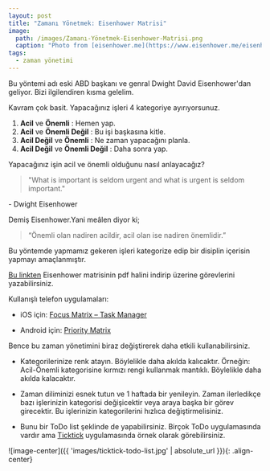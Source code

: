 ```yaml
---
layout: post
title: "Zamanı Yönetmek: Eisenhower Matrisi"
image: 
  path: /images/Zamanı-Yönetmek-Eisenhower-Matrisi.png
  caption: "Photo from [eisenhower.me](https://www.eisenhower.me/eisenhower-matrix/)"
tags:
  - zaman yönetimi
---
```



Bu yöntemi adı eski ABD başkanı ve genral Dwight David Eisenhower'dan geliyor.
Bizi ilgilendiren kısma gelelim.

Kavram çok basit. Yapacağınız işleri 4 kategoriye ayırıyorsunuz.

1. **Acil** ve **Önemli** : Hemen yap.
2. **Acil** ve **Önemli Değil** : Bu işi başkasına kitle.
3. **Acil Değil** ve **Önemli** : Ne zaman yapacağını planla.
4. **Acil Değil** ve **Önemli Değil** : Daha sonra yap.

Yapacağınız işin acil ve önemli olduğunu nasıl anlayacağız?

> "What is important is seldom urgent and what is urgent is seldom important."
> 
\- Dwight Eisenhower

Demiş Eisenhower.Yani meâlen diyor ki; 
> “Önemli olan nadiren acildir, acil olan ise nadiren önemlidir.”

Bu yöntemde yapmamız gekeren işleri kategorize edip bir disiplin içerisin yapmayı amaçlanmıştır. 

[Bu linkten](https://www.eisenhower.me/eisenhower-matrix-canvas/) Eisenhower matrisinin pdf halini indirip üzerine görevlerini yazabilirsiniz.

Kullanışlı telefon uygulamaları:

- iOS için: [Focus Matrix – Task Manager](https://apps.apple.com/us/app/focus-matrix-task-manager/id1107872631)

- Android için: [Priority Matrix](https://play.google.com/store/apps/details?id=com.appfluence.prioritymatrix&hl)

Bence bu zaman yönetimini biraz değiştirerek daha etkili kullanabilirsiniz. 
- Kategorilerinize renk atayın. Böylelikle daha akılda kalıcaktır. Örneğin: Acil-Önemli kategorisine kırmızı rengi kullanmak mantıklı. Böylelikle daha akılda kalacaktır.

- Zaman diliminizi esnek tutun ve 1 haftada bir yenileyin. Zaman ilerledikçe bazı işlerinizin kategorisi değişicektir veya araya başka bir görev girecektir. Bu işlerinizin kategorilerini hızlıca değiştirmelisiniz.

- Bunu bir ToDo list şeklinde de yapabilirsiniz. Birçok ToDo uygulamasında vardır ama [Ticktick](https://ticktick.com/) uygulamasında örnek olarak görebilirsiniz.

![image-center]({{ 'images/ticktick-todo-list.jpg' | absolute_url }}){: .align-center}
